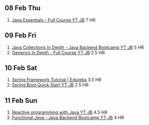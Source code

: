 ## 08 Feb Thu

1. [Java Essentials - Full Course YT JB](https://www.youtube.com/playlist?list=PLqq-6Pq4lTTYSqRzWc0AJfL9Bza6kdj9V) 7 HR

## 09 Feb Fri

1. [Java Collections In Depth - Java Backend Bootcamp YT JB](https://www.youtube.com/playlist?list=PLqq-6Pq4lTTbgAXn1Tz7p9QE-Yp7JSolX) 5 HR
2. [Generics In Depth - Full Course YT JB](https://www.youtube.com/playlist?list=PLqq-6Pq4lTTbJNCU_lS7XC6hPEiTAABn_) 2.5 HR

## 10 Feb Sat

1. [Spring Framework Tutorial | Edureka](https://www.youtube.com/watch?v=VvGjZgqojMc) 3.5 HR
2. [Spring Boot Quick Start YT JB](https://www.youtube.com/playlist?list=PLqq-6Pq4lTTbx8p2oCgcAQGQyqN8XeA1x) 2.5 HR

## 11 Feb Sun

1. [Reactive programming with Java YT JB](https://www.youtube.com/playlist?list=PLqq-6Pq4lTTYPR2oH7kgElMYZhJd4vOGI) 4.5 HR
2. [Functional Java - Java Backend Bootcamp YT JB](https://www.youtube.com/playlist?list=PLqq-6Pq4lTTbobgvdemOhBH_D_sz3kD8c) 4 HR
